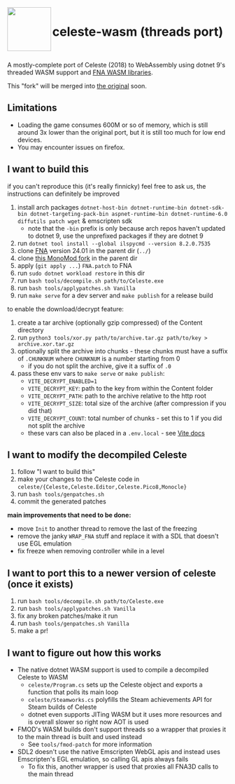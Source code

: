 <img src="public/app.ico" width=100 align="left">

<h1>celeste-wasm (threads port)</h1>

<br>

A mostly-complete port of Celeste (2018) to WebAssembly using dotnet 9's threaded WASM support and [FNA WASM libraries](https://github.com/r58playz/FNA-WASM-Build).

This "fork" will be merged into [the original](https://github.com/mercuryWorkshop/celeste-wasm) soon.

## Limitations
- Loading the game consumes 600M or so of memory, which is still around 3x lower than the original port, but it is still too much for low end devices.
- You may encounter issues on firefox.

## I want to build this
if you can't reproduce this (it's really finnicky) feel free to ask us, the instructions can definitely be improved

1. install arch packages `dotnet-host-bin dotnet-runtime-bin dotnet-sdk-bin dotnet-targeting-pack-bin aspnet-runtime-bin dotnet-runtime-6.0 diffutils patch wget` & emscripten sdk
    - note that the `-bin` prefix is only because arch repos haven't updated to dotnet 9, use the unprefixed packages if they are dotnet 9 
2. run `dotnet tool install --global ilspycmd --version 8.2.0.7535`
3. clone [FNA](https://github.com/FNA-XNA/FNA) version 24.01 in the parent dir (`../`)
4. clone [this MonoMod fork](https://github.com/r58playz/MonoMod) in the parent dir
4. apply (`git apply ...`) `FNA.patch` to FNA
5. run `sudo dotnet workload restore` in this dir
6. run `bash tools/decompile.sh path/to/Celeste.exe`
7. run `bash tools/applypatches.sh Vanilla`
8. run `make serve` for a dev server and `make publish` for a release build

to enable the download/decrypt feature:
1. create a tar archive (optionally gzip compressed) of the Content directory
2. run `python3 tools/xor.py path/to/archive.tar.gz path/to/key > archive.xor.tar.gz`
3. optionally split the archive into chunks - these chunks must have a suffix of `.CHUNKNUM` where `CHUNKNUM` is a number starting from 0
    - if you do not split the archive, give it a suffix of `.0`
4. pass these env vars to `make serve` or `make publish`:
    - `VITE_DECRYPT_ENABLED=1`
    - `VITE_DECRYPT_KEY`: path to the key from within the Content folder
    - `VITE_DECRYPT_PATH`: path to the archive relative to the http root
    - `VITE_DECRYPT_SIZE`: total size of the archive (after compression if you did that)
    - `VITE_DECRYPT_COUNT`: total number of chunks - set this to 1 if you did not split the archive
    - these vars can also be placed in a `.env.local` - see [Vite docs](https://vite.dev/guide/env-and-mode)

## I want to modify the decompiled Celeste
1. follow "I want to build this"
2. make your changes to the Celeste code in `celeste/{Celeste,Celeste.Editor,Celeste.Pico8,Monocle}`
3. run `bash tools/genpatches.sh`
4. commit the generated patches

**main improvements that need to be done:**
- move `Init` to another thread to remove the last of the freezing
- remove the janky `WRAP_FNA` stuff and replace it with a SDL that doesn't use EGL emulation
- fix freeze when removing controller while in a level

## I want to port this to a newer version of celeste (once it exists)
1. run `bash tools/decompile.sh path/to/Celeste.exe`
2. run `bash tools/applypatches.sh Vanilla`
3. fix any broken patches/make it run
3. run `bash tools/genpatches.sh Vanilla`
4. make a pr!

## I want to figure out how this works
- The native dotnet WASM support is used to compile a decompiled Celeste to WASM
    - `celeste/Program.cs` sets up the Celeste object and exports a function that polls its main loop
    - `celeste/Steamworks.cs` polyfills the Steam achievements API for Steam builds of Celeste
    - dotnet even supports JITing WASM but it uses more resources and is overall slower so right now AOT is used
- FMOD's WASM builds don't support threads so a wrapper that proxies it to the main thread is built and used instead
    - See `tools/fmod-patch` for more information
- SDL2 doesn't use the native Emscripten WebGL apis and instead uses Emscripten's EGL emulation, so calling GL apis always fails
    - To fix this, another wrapper is used that proxies all FNA3D calls to the main thread
